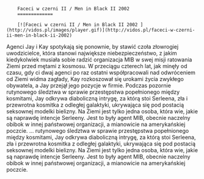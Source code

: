 
        Faceci w czerni II / Men in Black II 2002 
        =============
        
        [![Faceci w czerni II / Men in Black II 2002 ](http://vidos.pl/images/player.gif)](http://vidos.pl/faceci-w-czerni-ii-men-in-black-ii-2002)
        
        
 Agenci Jay i Kay spotykają się ponownie, by stawić czoła złowrogiej uwodzicielce, która stanowi największe niebezpieczeństwo, z jakim kiedykolwiek musiała sobie radzić organizacja MIB w swej misji ratowania Ziemi przed mętami z kosmosu. W przeciągu czterech lat, jak minęły od czasu, gdy ci dwaj agenci po raz ostatni współpracowali nad odwróceniem od Ziemi widma zagłady, Kay rozkoszował się urokami życia zwykłego obywatela, a Jay przejął jego pozycje w firmie. Podczas pozornie rutynowego śledztwa w sprawie przestępstwa popełnionego między kosmitami, Jay odkrywa diaboliczną intrygę, za którą stoi Serleena, zła i przewrotna kosmitka z odległej galaktyki, ukrywająca się pod postacią seksownej modelki bielizny. Na Ziemi jest tylko jedna osoba, która wie, jakie są naprawdę intencje Serleeny. Jest to były agent MIB, obecnie naczelny obibok w innej państwowej organizacji, a mianowicie na amerykańskiej poczcie.   ... rutynowego śledztwa w sprawie przestępstwa popełnionego między kosmitami, Jay odkrywa diaboliczną intrygę, za którą stoi Serleena, zła i przewrotna kosmitka z odległej galaktyki, ukrywająca się pod postacią seksownej modelki bielizny. Na Ziemi jest tylko jedna osoba, która wie, jakie są naprawdę intencje Serleeny. Jest to były agent MIB, obecnie naczelny obibok w innej państwowej organizacji, a mianowicie na amerykańskiej poczcie.
    